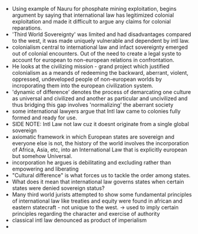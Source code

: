 
- Using example of Nauru for phosphate mining exploitation, begins argument by saying that international law has legitimized colonial exploitation and made it difficult to argue any claims for colonial reparations.
- 'Third World Sovereignty' was limited and had disadvantages compared to the west, it was made uniquely vulnerable and dependent by intl law.
- colonialism central to international law and infact sovereignty emerged out of colonial encounters. Out of the need to create a legal syste to account for european to non-european relations in confrontation.
- He looks at the civilizing mission - grand project which justified colonialism as a meands of redeeming the backward, aberrant, violent, oppressed, undeveloped people of non-european worlds by incroporating them into the european civilization system.
- 'dynamic of difference' denotes the process of demarcating one culture as universal and civilized and another as particular and uncivilized and thus bridging this gap involves 'normalizing' the aberrant society
- some international lawyers argue that Intl law came to colonies fully formed and ready for use.
-  SIDE NOTE: Intl Law not law cuz it doesnt originate from a single global sovereign
- axiomatic framework in which European states are sovereign and everyone else is not, the history of the world involves the incorporation of Africa, Asia, etc, into an International Law that is explicitly european but somehow Universal.
- incorporation he argues is debilitating and excluding rather than empowering and liberating
- "Cultural difference" is what forces us to tackle the order among states.
- What does it mean that international law governs states when certain states were denied sovereign status?
- Many third world jurists attempted to show some fundamental principles of international law like treaties and equity were found in african and eastern statecraft - not unique to the west. -> used to imply certain principles regarding the character and exercise of authority
- classical intl law denounced as product of imperialism 
- 